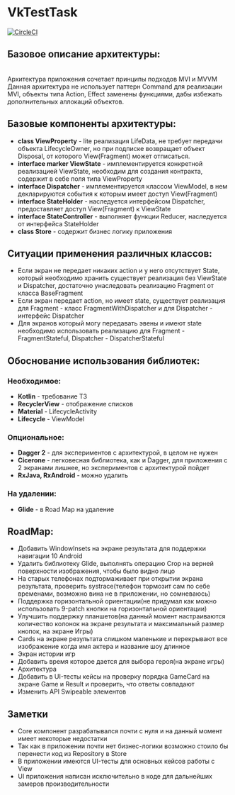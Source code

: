 # VkTestTask

[![CircleCI](https://circleci.com/gh/sargeras55/VkTestTask/tree/develop.svg?style=svg)](https://circleci.com/gh/sargeras55/VkTestTask/tree/develop)

## Базовое описание архитектуры:
</br>
Архитектура приложения сочетает принципы подходов MVI и MVVM
Данная архитектура не использует паттерн Command для реализации MVI, объекты типа Action, Effect заменены функциями, дабы избежать дополнительных аллокаций объектов.

## Базовые компоненты архитектуры:
- **class ViewProperty** - lite реализация LifeData, не требует передачи объекта LifecycleOwner, но при подписке возвращает объект Disposal, от которого View(Fragment) может отписаться.
- **interface marker ViewState** - имплементируется конкретной реализацией ViewState, необходим для создания контракта, содержит в себе поля типа ViewProperty
- **interface Dispatcher** - имплементируется классом ViewModel, в нем декларируются события к которым имеет доступ View(Fragment)
- **interface StateHolder** - наследуется интерфейсом Dispatcher, предоставляет доступ View(Fragment) к ViewState
- **interface StateController** - выполняет функции Reducer, наследуется от интерфейса StateHolder
- **class Store** - содержит бизнес логику приложения

## Ситуации применения различных классов:
- Если экран не передает никаких action и у него отсутствует State, который необходимо хранить существует реализация без ViewState и Dispatcher,
достаточно унаследовать реализацию Fragment от класса BaseFragment
- Если экран передает action, но имеет state, существует реализация для Fragment - класс FragmentWithDispatcher и для Dispatcher - интерфейс Dispatcher
- Для экранов который могу передавать эвены и имеют state необходимо использовать реализацию для Fragment - FragmentStateful, Dispatcher - DispatcherStateful


## Обоснование использования библиотек:
### Необходимое:
- **Kotlin** - требование ТЗ
- **RecyclerView** - отображение списков
- **Material** - LifecycleActivity
- **Lifecycle** - ViewModel

### Опциональное:
- **Dagger 2** - для экспериментов с архитектурой, в целом не нужен
- **Cicerone** - легковесная библиотека, как и Dagger, для приложения с 2 экранами лишнее, но экспериментов с архитектурой пойдет
- **RxJava, RxAndroid** - можно удалить

### На удалении:
- **Glide** - в Road Map на удаление


## RoadMap:
- Добавить WindowInsets на экране результата для поддержки навигации 10 Android
- Удалить библиотеку Glide, выполнять операцию Crop на верней поверхности изображения, чтобы было видно лицо
- На старых телефонах подтормаживает при открытии экрана результата, проверить systrace(телефон тормозит сам по себе временами, возможно вина не в приложении, но сомневаюсь)
- Поддержка горизонтальной ориентации(не придумал как можно использовать 9-patch кнопки на горизонтальной ориентации)
- Улучшить поддержку планшетов(на данный момент настраиваются количество колонок на экране результата и максимальный размер кнопок, на экране Игры)
- Cards на экране результата слишком маленькие и перекрывают все изображение когда имя актера и название шоу длинное
- Экран истории игр
- Добавить время которое дается для выбора героя(на экране игры)
- Архитектура
- Добавить в UI-тесты кейсы на проверку порядка GameCard на экране Game и Result и проверить, что ответы совпадают
- Изменить API Swipeable элементов


## Заметки
- Core компонент разрабатывался почти с нуля и на данный момент имеет некоторые недостатки
- Так как в приложении почти нет бизнес-логики возможно стоило бы перенести код из Repository в Store
- В приложении имеются UI-тесты для основных кейсов работы с View
- UI приложения написан исключительно в коде для дальнейших замеров производительности